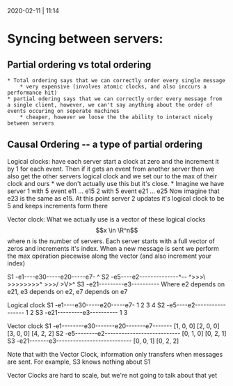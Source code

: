 2020-02-11 | 11:14

# Syncing between servers:

## Partial ordering vs total ordering
    * Total ordering says that we can correctly order every single message
        * very expensive (involves atomic clocks, and also inccurs a performance hit)
    * partial odering says that we can correctly order every message from a single client, however, we can't say anything about the order of events occuring on seperate machines
        * cheaper, however we loose the the ability to interact nicely between servers

## Causal Ordering -- a type of partial ordering
Logical clocks: have each server start a clock at zero and the increment it by 1 for each event. Then if it gets an event from another server then we also get the other servers logical clock and we set our to the max of their clock and ours
    * we don't actually use this but it's close.
    * Imagine we have server 1 with 5 event e11 ... e15
                             2 with 5 event e21 ... e25
      Now imagine that e23 is the same as e15. At this point server 2 updates it's logical clock to be 5 and keeps increments form there

Vector clock: What we actually use is a vector of these logical clocks $$x \in \R^n$$ where n is the number of servers. Each server starts with a full vector of zeros and increments it's index. When a new message is sent we perform the max operation piecewise along the vector (and also increment your index)

S1 -e1----e30-----e20-----e7-
                          ^ 
S2 -e5----e2--------------^--
          ^>>>\   >>>>>>>>^
      >>>/     >V>^
S3 -e21---------e3----------
Where e2 depends on e21,
      e3 depends on e2,
      e7 depends on e7

Logical clock
S1 -e1----e30-----e20-----e7-
    1     2       3       4
S2 -e5----e2-----------------
    1     2
S3 -e21---------e3----------
    1           3

Vector clock
S1 -e1--------e30-------e20-------e7-------
    [1, 0, 0] [2, 0, 0] [3, 0, 0] [4, 2, 2]
S2 -e5--------e2---------------------------
    [0, 1, 0] [0, 2, 1] 
S3 -e21-------e3---------------------------
    [0, 0, 1] [0, 2, 2] 

Note that with the Vector Clock, information only transfers when messages are sent. For example, S3 knows nothing about S1

Vector Clocks are hard to scale, but we're not going to talk about that yet
